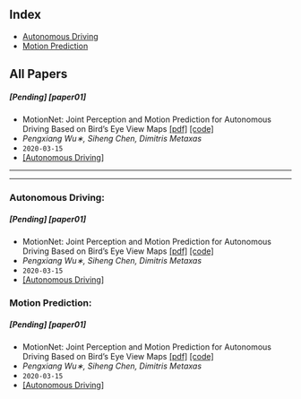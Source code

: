 ## Index

- [Autonomous Driving](#autonomous-driving)
- [Motion Prediction](#motion-prediction)


## All Papers


##### [Pending] [paper01]
- MotionNet: Joint Perception and Motion Prediction for Autonomous Driving
Based on Bird’s Eye View Maps [[pdf]](https://arxiv.org/pdf/2003.06754.pdf) [[code]](https://www.merl.com/research/license/MotionNet) 
- *Pengxiang Wu∗, Siheng Chen, Dimitris Metaxas*
- `2020-03-15`
- [[Autonomous Driving]](#autonomous-driving)

****

****

### Autonomous Driving:


##### [Pending] [paper01]
- MotionNet: Joint Perception and Motion Prediction for Autonomous Driving
Based on Bird’s Eye View Maps [[pdf]](https://arxiv.org/pdf/2003.06754.pdf) [[code]](https://www.merl.com/research/license/MotionNet) 
- *Pengxiang Wu∗, Siheng Chen, Dimitris Metaxas*
- `2020-03-15`
- [[Autonomous Driving]](#autonomous-driving)

### Motion Prediction:

##### [Pending] [paper01]
- MotionNet: Joint Perception and Motion Prediction for Autonomous Driving
Based on Bird’s Eye View Maps [[pdf]](https://arxiv.org/pdf/2003.06754.pdf) [[code]](https://www.merl.com/research/license/MotionNet) 
- *Pengxiang Wu∗, Siheng Chen, Dimitris Metaxas*
- `2020-03-15`
- [[Autonomous Driving]](#autonomous-driving)

